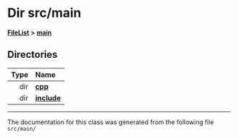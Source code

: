 

# Dir src/main



[**FileList**](files.md) **>** [**main**](dir_5eb159725f84c66aafd839904a4acdd0.md)














## Directories

| Type | Name |
| ---: | :--- |
| dir | [**cpp**](dir_fdf2b31f12d3ebb2f617242d0514024b.md) <br> |
| dir | [**include**](dir_df3bee86fdbfb464c3a94507855b0bdc.md) <br> |

























































------------------------------
The documentation for this class was generated from the following file `src/main/`

